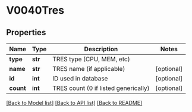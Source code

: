 # V0040Tres

## Properties
Name | Type | Description | Notes
------------ | ------------- | ------------- | -------------
**type** | **str** | TRES type (CPU, MEM, etc) | 
**name** | **str** | TRES name (if applicable) | [optional] 
**id** | **int** | ID used in database | [optional] 
**count** | **int** | TRES count (0 if listed generically) | [optional] 

[[Back to Model list]](../README.md#documentation-for-models) [[Back to API list]](../README.md#documentation-for-api-endpoints) [[Back to README]](../README.md)


